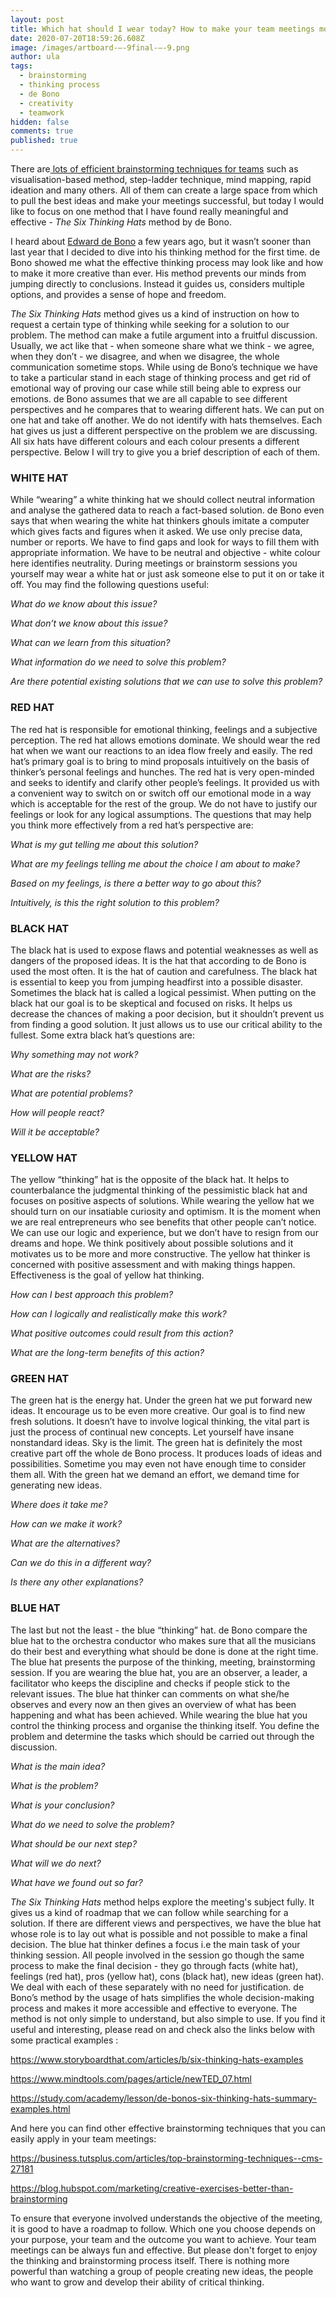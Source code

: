 ```yaml
---
layout: post
title: Which hat should I wear today? How to make your team meetings more effective
date: 2020-07-20T18:59:26.608Z
image: /images/artboard-–-9final-–-9.png
author: ula
tags:
  - brainstorming
  - thinking process
  - de Bono
  - creativity
  - teamwork
hidden: false
comments: true
published: true
---
```

There are[ lots of efficient brainstorming techniques for teams](https://www.wework.com/ideas/worklife/effective-brainstorming-techniques) such as visualisation-based method, step-ladder technique, mind mapping, rapid ideation and many others. All of them can create a large space from which to pull the best ideas and make your meetings successful, but today I would like to focus on one method that I have found really meaningful and effective - *The Six Thinking Hats* method by de Bono.

I heard about [Edward de Bono](https://www.edwddebono.com/) a few years ago, but it wasn’t sooner than last year that I decided to dive into his thinking method for the first time. de Bono showed me what the effective thinking process may look like and how to make it more creative than ever. His method prevents our minds from jumping directly to conclusions. Instead it guides us, considers multiple options, and provides a sense of hope and freedom.

*The Six Thinking Hats* method gives us a kind of instruction on how to request a certain type of thinking while seeking for a solution to our problem. The method can make a futile argument into a fruitful discussion. Usually, we act like that - when someone share what we think - we agree, when they don’t - we disagree, and when we disagree, the whole communication sometime stops. While using de Bono’s technique we have to take a particular stand in each stage of thinking process and get rid of emotional way of proving our case while still being able to express our emotions. de Bono assumes that we are all capable to see different perspectives and he compares that to wearing different hats. We can put on one hat and take off another. We do not identify with hats themselves. Each hat gives us just a different perspective on the problem we are discussing. All six hats have different colours and each colour presents a different perspective. Below I will try to give you a brief description of each of them.

### **WHITE HAT**

While “wearing” a white thinking hat we should collect neutral information and analyse the gathered data to reach a fact-based solution. de Bono even says that when wearing the white hat thinkers ghouls imitate a computer which gives facts and figures when it asked. We use only precise data, number or reports. We have to find gaps and look for ways to fill them with appropriate information. We have to be neutral and objective - white colour here identifies neutrality. During meetings or brainstorm sessions you yourself may wear a white hat or just ask someone else to put it on or take it off.  You may find the following questions useful: 

*What do we know about this issue?*

*What don’t we know about this issue?*

*What can we learn from this situation?*

*What information do we need to solve this problem?*

*Are there potential existing solutions that we can use to solve this problem?*

### **RED HAT**

The red hat is responsible for emotional thinking, feelings and a subjective perception. The red hat allows emotions dominate. We should wear the red hat when we want our reactions to an idea flow freely and easily. The red hat’s primary goal is to bring to mind proposals intuitively on the basis of thinker’s personal feelings and hunches. The red hat is very open-minded and seeks to identify and clarify other people’s feelings. It provided us with a convenient way to switch on or switch off our emotional mode in a way which is acceptable for the rest of the group. We do not have to justify our feelings or look for any logical assumptions.  The questions that may help you think more effectively from a red hat’s perspective are: 

*What is my gut telling me about this solution?*

*What are my feelings telling me about the choice I am about to make?*

*Based on my feelings, is there a better way to go about this?*

*Intuitively, is this the right solution to this problem?*

### **BLACK HAT**

The black hat is used to expose flaws and potential weaknesses as well as dangers of  the proposed ideas. It is the hat that according to de Bono is used the most often. It is the hat of caution and carefulness. The black hat is essential to keep you from jumping headfirst into a possible disaster. Sometimes the black hat is called a logical pessimist. When putting on the black hat our goal is to be skeptical and focused on risks. It helps us decrease the chances of making a poor decision, but it shouldn’t prevent us from finding a good solution. It just allows us to use our critical ability to the fullest.  Some extra black hat’s questions are: 

*Why something may not work?* 

*What are the risks?* 

*What are potential problems?*

*How will people react?* 

*Will it be acceptable?*

### **YELLOW HAT**

The yellow “thinking” hat is the opposite of the black hat. It helps to counterbalance the judgmental thinking of the pessimistic black hat and focuses on positive aspects of  solutions. While wearing the yellow hat we should turn on our insatiable curiosity and optimism. It is the moment when we are real entrepreneurs who see benefits that other people can’t notice. We can use our logic and experience, but we don’t have to resign from our dreams and hope. We think positively about possible solutions and it motivates us to be more and more constructive. The yellow hat thinker  is concerned with positive assessment and with making things happen. Effectiveness is the goal of yellow hat thinking. 

*How can I best approach this problem?*

*How can I logically and realistically make this work?*

*What positive outcomes could result from this action?*

*What are the long-term benefits of this action?*

### **GREEN HAT**

The green hat is the energy hat. Under the green hat we put forward new ideas.  It encourage us to be even more creative. Our goal is to find new fresh solutions. It doesn’t have to involve logical thinking, the vital part is just the process of continual new concepts. Let yourself have insane nonstandard ideas. Sky is the limit. The green hat is definitely the most creative part off the whole de Bono process. It produces loads of ideas and possibilities. Sometime you may even not have enough time to consider them all. With the green hat we demand an effort, we demand time for generating new ideas. 

*Where does it take me?* 

*How can we make it work?*

*What are the alternatives?* 

*Can we do this in a different way?*

*Is there any other explanations?*

### **BLUE HAT**

The last but not the least - the blue “thinking” hat. de Bono compare the blue hat to the orchestra conductor who makes sure that all the musicians do their best and everything what should be done is done at the right time. The blue hat presents the purpose of the thinking, meeting, brainstorming session. If you are wearing the blue hat, you are an observer, a leader, a facilitator who keeps the discipline and checks if people stick to the relevant issues. The blue hat thinker can comments on what she/he observes and every now an then gives an overview of what has been happening and what has been achieved. While wearing the blue hat you control the thinking process and organise the thinking itself. You define the problem and determine the tasks which should be carried out through the discussion. 

*What is the main idea?* 

*What is the problem?* 

*What is your conclusion?*

*What do we need to solve the problem?* 

*What should be our next step?* 

*What will we do next?* 

*What have we found out so far?*

*The Six Thinking Hats* method helps explore the meeting's subject fully. It gives us a kind of roadmap that we can follow while searching for a solution. If there are different views and perspectives, we have the blue hat whose role is to lay out what is possible and not possible to make a final decision. The blue hat thinker defines a focus i.e the main task of your thinking session. All people involved in the session go though the same process to make the final decision - they go through facts (white hat), feelings (red hat), pros (yellow hat), cons (black hat), new ideas (green hat). We deal with each of these separately with no need for justification.  de Bono’s method by the usage of hats simplifies the whole decision-making process and makes it more accessible and effective to everyone. The method is not only simple to understand, but also simple to use. If you find it useful and interesting, please read on and check also the links below with some practical examples : 

<https://www.storyboardthat.com/articles/b/six-thinking-hats-examples>

<https://www.mindtools.com/pages/article/newTED_07.html>

<https://study.com/academy/lesson/de-bonos-six-thinking-hats-summary-examples.html>

And here you can find other effective brainstorming techniques that you can easily apply in your team meetings: 

<https://business.tutsplus.com/articles/top-brainstorming-techniques--cms-27181>

<https://blog.hubspot.com/marketing/creative-exercises-better-than-brainstorming>

To ensure that everyone involved understands the objective of the meeting, it is good to have a roadmap to follow. Which one you choose depends on your  purpose, your team and the outcome you want to achieve. Your team meetings can be always fun and effective. But please don't forget to enjoy the thinking and brainstorming process itself. There is nothing more powerful than watching a group of people creating new ideas, the people who want to grow and develop their ability of critical thinking.